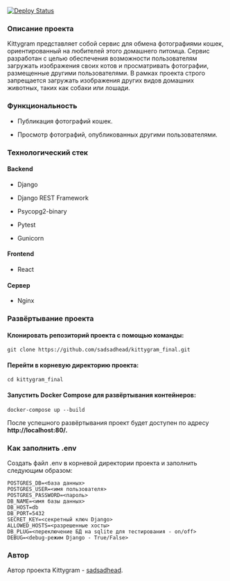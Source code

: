 [![Deploy Status](https://github.com/sadsadhead/kittygram_final/actions/workflows/main.yml/badge.svg)](https://github.com/sadsadhead/kittygram_final/actions/workflows/main.yml)

###   Описание проекта 

 Kittygram представляет собой сервис для обмена фотографиями кошек, ориентированный на любителей этого домашнего питомца. Сервис разработан с целью обеспечения возможности пользователям загружать изображения своих котов и просматривать фотографии, размещенные другими пользователями. В рамках проекта строго запрещается загружать изображения других видов домашних животных, таких как собаки или лошади.

 

###  Функциональность 

-   Публикация фотографий кошек. 

-  Просмотр фотографий, опубликованных другими пользователями. 

### Технологический стек 

####  Backend 

-  Django  

-  Django REST Framework 

-  Psycopg2-binary  

-  Pytest  

    

-  Gunicorn

    

#### Frontend 

-  React 

#### Сервер 

-  Nginx 

### Развёртывание проекта 

####  Клонировать репозиторий проекта с помощью команды: 

` git clone https://github.com/sadsadhead/kittygram_final.git `

#### Перейти в корневую директорию проекта: 

`cd kittygram_final `

#### Запустить Docker Compose для развёртывания контейнеров: 

`docker-compose up --build `

После успешного развёртывания проект будет доступен по адресу **http://localhost:80/.** 

### Как заполнить .env 

 Создать файл .env в корневой директории проекта и заполнить следующим образом: 

  

```
POSTGRES_DB=<база данных>
POSTGRES_USER=<имя пользователя>
POSTGRES_PASSWORD=<пароль>
DB_NAME=<имя базы данных>
DB_HOST=db
DB_PORT=5432
SECRET_KEY=<секретный ключ Django>
ALLOWED_HOSTS=<разрешенные хосты>
DB_PLUG=<переключение БД на sqlite для тестирования - on/off>
DEBUG=<debug-режим Django - True/False>
```

### Автор 

 Автор проекта Kittygram - [sadsadhead](https://github.com/Sadsadhead).
